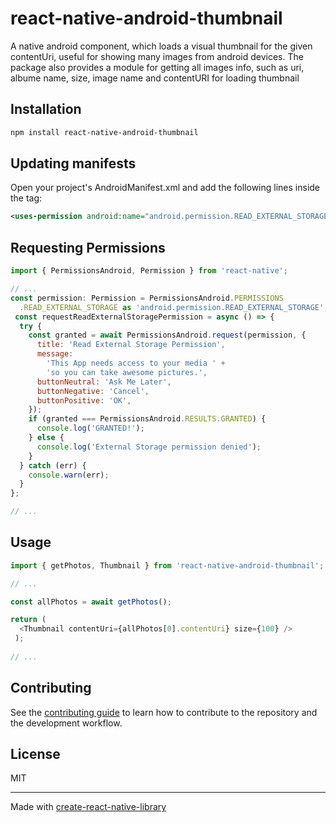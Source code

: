 # react-native-android-thumbnail

A native android component, which loads a visual thumbnail for the given contentUri, useful for showing many images from android devices. The package also provides a module for getting all images info, such as uri, albume name, size, image name and contentURI for loading thumbnail

## Installation

```sh
npm install react-native-android-thumbnail
```


## Updating manifests

Open your project's AndroidManifest.xml and add the following lines inside the <manifest> tag:

```xml
<uses-permission android:name="android.permission.READ_EXTERNAL_STORAGE"/>
```

## Requesting Permissions
 
  ```js 
  import { PermissionsAndroid, Permission } from 'react-native';

  // ...
  const permission: Permission = PermissionsAndroid.PERMISSIONS
    .READ_EXTERNAL_STORAGE as 'android.permission.READ_EXTERNAL_STORAGE';
   const requestReadExternalStoragePermission = async () => {
    try {
      const granted = await PermissionsAndroid.request(permission, {
        title: 'Read External Storage Permission',
        message:
          'This App needs access to your media ' +
          'so you can take awesome pictures.',
        buttonNeutral: 'Ask Me Later',
        buttonNegative: 'Cancel',
        buttonPositive: 'OK',
      });
      if (granted === PermissionsAndroid.RESULTS.GRANTED) {
        console.log('GRANTED!');
      } else {
        console.log('External Storage permission denied');
      }
    } catch (err) {
      console.warn(err);
    }
  };
  
  // ...
  ```

## Usage

```js
import { getPhotos, Thumbnail } from 'react-native-android-thumbnail';

// ...

const allPhotos = await getPhotos();

return (
  <Thumbnail contentUri={allPhotos[0].contentUri} size={100} />
 );
 
// ...
```

## Contributing

See the [contributing guide](CONTRIBUTING.md) to learn how to contribute to the repository and the development workflow.

## License

MIT

---

Made with [create-react-native-library](https://github.com/callstack/react-native-builder-bob)
